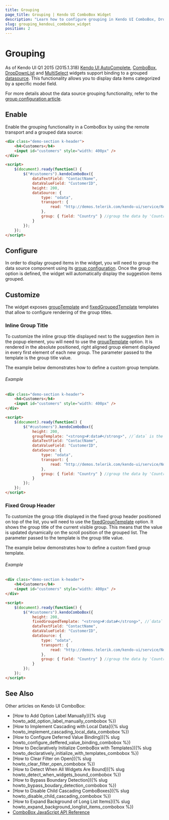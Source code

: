 ```yaml
---
title: Grouping
page_title: Grouping | Kendo UI ComboBox Widget
description: "Learn how to configure grouping in Kendo UI ComboBox, DropDownList, AutoComplete and MultiSelect widgets."
slug: grouping_kendoui_combobox_widget
position: 2
---
```


# Grouping

As of Kendo UI Q1 2015 (2015.1.318) [Kendo UI AutoComplete](http://demos.telerik.com/kendo-ui/autocomplete/index), [ComboBox](http://demos.telerik.com/kendo-ui/combobox/index), [DropDownList](http://demos.telerik.com/kendo-ui/dropdownlist/index) and [MultiSelect](http://demos.telerik.com/kendo-ui/multiselect/index) widgets support binding to a grouped [datasource](http://docs.telerik.com/kendo-ui/framework/datasource/overview). This functionality allows you to display data items categorized by a specific model field.

For more details about the data source grouping functionality, refer to the [group configuration article](http://docs.telerik.com/kendo-ui/api/javascript/data/datasource#configuration-group).

## Enable

Enable the grouping functionality in a ComboBox by using the remote transport and a grouped data source:

```html
<div class="demo-section k-header">
    <h4>Customers</h4>
    <input id="customers" style="width: 400px" />
</div>

<script>
    $(document).ready(function() {
        $("#customers").kendoComboBox({
            dataTextField: "ContactName",
            dataValueField: "CustomerID",
            height: 200,
            dataSource: {
                type: "odata",
                transport: {
                    read: "http://demos.telerik.com/kendo-ui/service/Northwind.svc/Customers"
                },
                group: { field: "Country" } //group the data by 'Country' field
            }
        });
    });
</script>
```

## Configure

In order to display grouped items in the widget, you will need to group the data source component using its [group configuration](http://docs.telerik.com/kendo-ui/api/javascript/data/datasource#configuration-group). Once the group option is defined, the widget will automatically display the suggestion items grouped.

## Customize

The widget exposes [groupTemplate](http://docs.telerik.com/kendo-ui/api/javascript/ui/combobox#configuration-groupTemplate) and [fixedGroupedTemplate](http://docs.telerik.com/kendo-ui/api/javascript/ui/combobox#configuration-fixedGroupTemplate) templates that allow to configure rendering of the group titles.

### Inline Group Title

To customize the inline group title displayed next to the suggestion item in the popup element, you will need to use the [groupTemplate](http://docs.telerik.com/kendo-ui/api/javascript/ui/combobox#configuration-groupTemplate) option. It is rendered in the absolute positioned, right aligned group element displayed in every first element of each new group. The parameter passed to the template is the group title value.

The example below demonstrates how to define a custom group template.

###### Example

```html
<div class="demo-section k-header">
    <h4>Customers</h4>
    <input id="customers" style="width: 400px" />
</div>

<script>
    $(document).ready(function() {
        $("#customers").kendoComboBox({
            height: 200,
            groupTemplate: "<strong>#:data#</strong>", //`data` is the title of the group
            dataTextField: "ContactName",
            dataValueField: "CustomerID",
            dataSource: {
                type: "odata",
                transport: {
                    read: "http://demos.telerik.com/kendo-ui/service/Northwind.svc/Customers"
                },
                group: { field: "Country" } //group the data by 'Country' field
            }
        });
    });
</script>
```

### Fixed Group Header

To customize the group title displayed in the fixed group header positioned on top of the list, you will need to use the [fixedGroupTemplate](http://docs.telerik.com/kendo-ui/api/javascript/ui/combobox#configuration-fixedGroupTemplate) option. It shows the group title of the current visible group. This means that the value is updated dynamically on the scroll position of the grouped list. The parameter passed to the template is the group title value.

The example below demonstrates how to define a custom fixed group template.

###### Example

```html
<div class="demo-section k-header">
    <h4>Customers</h4>
    <input id="customers" style="width: 400px" />
</div>

<script>
    $(document).ready(function() {
        $("#customers").kendoComboBox({
            height: 200,
            fixedGroupedTemplate: "<strong>#:data#</strong>", //`data` is the title of the group
            dataTextField: "ContactName",
            dataValueField: "CustomerID",
            dataSource: {
                type: "odata",
                transport: {
                    read: "http://demos.telerik.com/kendo-ui/service/Northwind.svc/Customers"
                },
                group: { field: "Country" } //group the data by 'Country' field
            }
        });
    });
</script>
```

## See Also

Other articles on Kendo UI ComboBox:

* [How to Add Option Label Manually]({% slug howto_add_option_label_manually_combobox %})
* [How to Implement Cascading with Local Data]({% slug howto_implement_cascading_local_data_combobox %})
* [How to Configure Deferred Value Binding]({% slug howto_configure_deffered_value_binding_combobox %})
* [How to Declaratively Initialize ComboBox with Templates]({% slug howto_declaratively_initialize_with_templates_combobox %})
* [How to Clear Filter on Open]({% slug howto_clear_filter_open_combobox %})
* [How to Detect When All Widgets Are Bound]({% slug howto_detect_when_widgets_bound_combobox %})
* [How to Bypass Boundary Detection]({% slug howto_bypass_boudary_detection_combobox %})
* [How to Disable Child Cascading ComboBoxes]({% slug howto_disable_child_cascading_combobox %})
* [How to Expand Background of Long List Items]({% slug howto_expand_background_longlist_items_combobox %})
* [ComboBox JavaScript API Reference](/api/javascript/ui/combobox)
